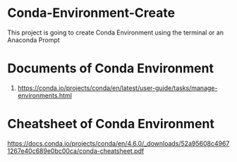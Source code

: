 # Conda-Environment-Create
This project is going to create Conda Environment using the terminal or an Anaconda Prompt 

# Documents of Conda Environment
1. https://conda.io/projects/conda/en/latest/user-guide/tasks/manage-environments.html
# Cheatsheet of Conda Environment
https://docs.conda.io/projects/conda/en/4.6.0/_downloads/52a95608c49671267e40c689e0bc00ca/conda-cheatsheet.pdf

